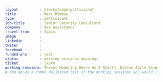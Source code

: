 ```yaml
---
layout          : blocks/page-participant
title           : Marc Rimbau
type            : participant
job-title       : Senior Security Consultant
company         : Axa Assistance
travel-from     : Spain
image           :
linkedin        :
twiter          :
facebook        :
funded-who      : self
status          : working-sessions mappings
ticket          : 5x24h
working-sessions: Threat Modeling Where do I Start?, Define Agile Security Practices, Agile Practices for Security Teams,	Securing the CI Pipeline, Threat Modeling Cheat Sheet & Lightweight Threat Modeling, Teaching Attacker perspective to Developers, Threat Modeling OWASP Pages, Threat and Vulnerability Management, Application Security Guide for CISO, Using JIRA and Confluence to Store Threat Model Data, DevSecOps vs SecDevOps, Threat Modeling by Feature and Layer, ELK Security Dashboards, Threat Modeling Cloud Migrations, Using Security Risks to Measure Agile Practices,	SAMM Metrics for Enterprises, OWASP Risk Rating Management Project
# add above a comma delimited list of the Working Sessions you would like to attend (use the session's title)
---
```


<!-- put more details about participant here -->

